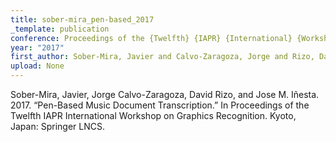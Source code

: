 ```yaml
---
title: sober-mira_pen-based_2017
_template: publication
conference: Proceedings of the {Twelfth} {IAPR} {International} {Workshop} on {Graphics} {Recognition}
year: "2017"
first_author: Sober-Mira, Javier and Calvo-Zaragoza, Jorge and Rizo, David and Iñesta, Jose M.
upload: None
---
```

Sober-Mira, Javier, Jorge Calvo-Zaragoza, David Rizo, and Jose M. Iñesta. 2017. “Pen-Based Music Document Transcription.” In Proceedings of the Twelfth IAPR International Workshop on Graphics Recognition. Kyoto, Japan: Springer LNCS.